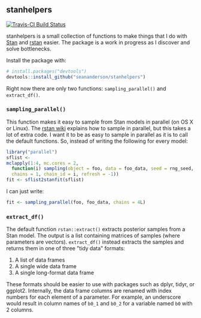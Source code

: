## stanhelpers

[![Travis-CI Build Status](https://travis-ci.org/seananderson/stanhelpers.png?branch=master)](https://travis-ci.org/seananderson/stanhelpers)

stanhelpers is a small collection of functions to make things that I do with
[Stan](http:://mc-stan.org/) and [rstan](http:://mc-stan.org/rstan.html) easier. The package is a work in progress as I discover and solve bottlenecks.

Install the package with:

```R
# install.packages("devtools")
devtools::install_github("seananderson/stanhelpers")
```

Right now there are only two functions: `sampling_parallel()` and `extract_df()`. 

### `sampling_parallel()`

This function makes it easy to sample from Stan models in parallel (on OS X or Linux). The [rstan wiki](https://github.com/stan-dev/rstan/wiki/RStan-Getting-Started#sample-multiple-chains-in-parallel) explains how to sample in parallel, but this takes a lot of extra code. I want it to be as easy to sample in parallel as it is to call the default functions. So, instead of writing the following for every model:

```R
library("parallel")
sflist <- 
mclapply(1:4, mc.cores = 2, 
  function(i) sampling(object = foo, data = foo_data, seed = rng_seed, 
  chains = 1, chain_id = i, refresh = -1))
fit <- sflist2stanfit(sflist)
```

I can just write:

```R
fit <- sampling_parallel(foo, foo_data, chains = 4L)
```

### `extract_df()`

The default function `rstan::extract()` extracts posterior samples from a Stan model. The output is a list containing matrices of samples (where parameters are vectors). `extract_df()` instead extracts the samples and returns them in one of three "tidy data" formats:

1. A list of data frames
2. A single wide data frame
3. A single long-format data frame

These formats should be easier to use with packages such as dplyr, tidyr, or ggplot2. Internally, the data frame columns are renamed with index numbers for each element of a parameter. For example, an underscore would result in column names of `b0_1` and `b0_2` for a variable named `b0` with 2 columns.
